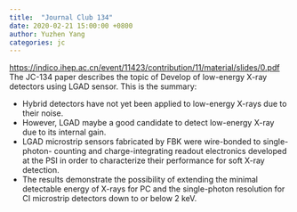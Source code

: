 ```yaml
---
title:  "Journal Club 134"
date: 2020-02-21 15:00:00 +0800
author: Yuzhen Yang
categories: jc
---
```


<https://indico.ihep.ac.cn/event/11423/contribution/11/material/slides/0.pdf>
The JC-134 paper describes the topic of Develop of low-energy X-ray detectors using LGAD sensor. This is the summary:
- Hybrid detectors have not yet been applied to low-energy X-rays due to their noise. 
- However, LGAD maybe a good candidate to detect low-energy X-ray due to its internal gain.
- LGAD microstrip sensors fabricated by FBK were wire-bonded to single-photon- counting and charge-integrating readout electronics developed at the PSI in order to characterize their performance for soft X-ray detection. 
- The results demonstrate the possibility of extending the minimal detectable energy of X-rays for PC and the single-photon resolution for CI microstrip detectors down to or below 2 keV. 
